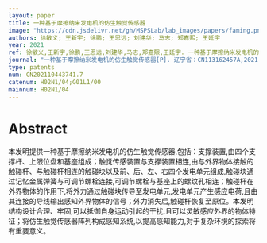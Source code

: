 ```yaml
---
layout: paper
title: 一种基于摩擦纳米发电机的仿生触觉传感器
image: "https://cdn.jsdelivr.net/gh/MSPSLab/lab_images/papers/faming.png"
authors: 徐敏义; 王新宇; 徐鹏; 王思远; 刘建华; 马志; 郑嘉熙; 王廷宇
year: 2021
ref: 徐敏义,王新宇,徐鹏,王思远,刘建华,马志,郑嘉熙,王廷宇. 一种基于摩擦纳米发电机的仿生触觉传感器[P]. 辽宁省：CN113162457A,2021-07-23
journal: "一种基于摩擦纳米发电机的仿生触觉传感器[P]. 辽宁省：CN113162457A,2021-07-23"
type: patents
num: CN202110443741.7
catenum: H02N1/04;G01L1/00
mainnum: H02N1/04
---
```


# Abstract

本发明提供一种基于摩擦纳米发电机的仿生触觉传感器,包括：支撑装置,由四个支撑杆、上限位盘和基座组成；触觉传感装置与支撑装置相连,由与外界物体接触的触碰杆、与触碰杆相连的触碰块以及前、后、左、右四个发电单元组成,触碰块通过记忆金属弹簧与可调节螺栓连接,可调节螺栓与基座上的螺纹孔相连；触碰杆在外界物体的作用下,将外力通过触碰块传导至发电单元,发电单元产生感应电荷,且由其连接的导线输出感知外界物体的信号；外力消失后,触碰杆恢复至原位。本发明结构设计合理、牢固,可以抵御自身运动引起的干扰,且可以灵敏感应外界的物体特征；将仿生触觉传感器阵列构成感知系统,以提高感知能力,对于复杂环境的探索将有重要意义。